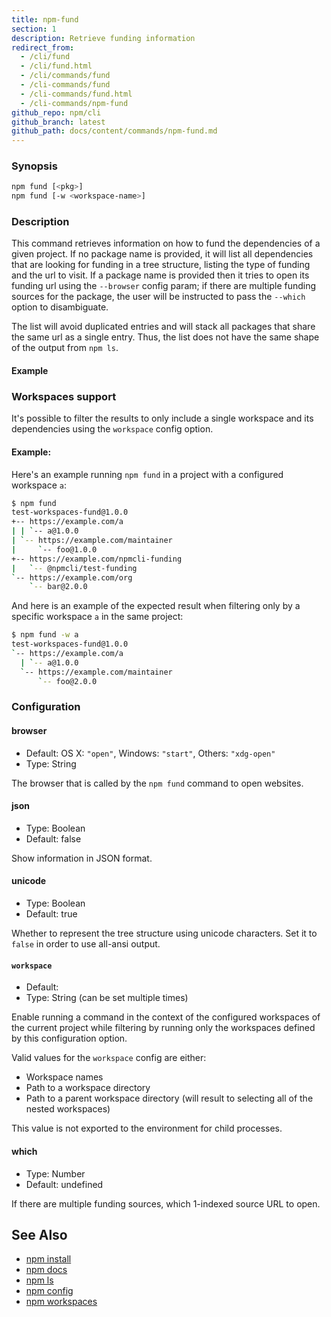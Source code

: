 ```yaml
---
title: npm-fund
section: 1
description: Retrieve funding information
redirect_from:
  - /cli/fund
  - /cli/fund.html
  - /cli/commands/fund
  - /cli-commands/fund
  - /cli-commands/fund.html
  - /cli-commands/npm-fund
github_repo: npm/cli
github_branch: latest
github_path: docs/content/commands/npm-fund.md
---
```


### Synopsis

```bash
npm fund [<pkg>]
npm fund [-w <workspace-name>]
```

### Description

This command retrieves information on how to fund the dependencies of a
given project. If no package name is provided, it will list all
dependencies that are looking for funding in a tree structure, listing the
type of funding and the url to visit. If a package name is provided then it
tries to open its funding url using the `--browser` config param; if there
are multiple funding sources for the package, the user will be instructed
to pass the `--which` option to disambiguate.

The list will avoid duplicated entries and will stack all packages that
share the same url as a single entry. Thus, the list does not have the same
shape of the output from `npm ls`.

#### Example

### Workspaces support

It's possible to filter the results to only include a single workspace and its
dependencies using the `workspace` config option.

#### Example:

Here's an example running `npm fund` in a project with a configured
workspace `a`:

```bash
$ npm fund
test-workspaces-fund@1.0.0
+-- https://example.com/a
| | `-- a@1.0.0
| `-- https://example.com/maintainer
|     `-- foo@1.0.0
+-- https://example.com/npmcli-funding
|   `-- @npmcli/test-funding
`-- https://example.com/org
    `-- bar@2.0.0
```

And here is an example of the expected result when filtering only by
a specific workspace `a` in the same project:

```bash
$ npm fund -w a
test-workspaces-fund@1.0.0
`-- https://example.com/a
  | `-- a@1.0.0
  `-- https://example.com/maintainer
      `-- foo@2.0.0
```

### Configuration

#### browser

* Default: OS X: `"open"`, Windows: `"start"`, Others: `"xdg-open"`
* Type: String

The browser that is called by the `npm fund` command to open websites.

#### json

* Type: Boolean
* Default: false

Show information in JSON format.

#### unicode

* Type: Boolean
* Default: true

Whether to represent the tree structure using unicode characters.
Set it to `false` in order to use all-ansi output.

#### `workspace`

* Default:
* Type: String (can be set multiple times)

Enable running a command in the context of the configured workspaces of the
current project while filtering by running only the workspaces defined by
this configuration option.

Valid values for the `workspace` config are either:
* Workspace names
* Path to a workspace directory
* Path to a parent workspace directory (will result to selecting all of the
nested workspaces)

This value is not exported to the environment for child processes.

#### which

* Type: Number
* Default: undefined

If there are multiple funding sources, which 1-indexed source URL to open.

## See Also

* [npm install](/cli/v7/commands/npm-install)
* [npm docs](/cli/v7/commands/npm-docs)
* [npm ls](/cli/v7/commands/npm-ls)
* [npm config](/cli/v7/commands/npm-config)
* [npm workspaces](/cli/v7/using-npm/workspaces)
